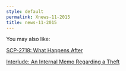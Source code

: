 ```yaml
---
style: default
permalink: Xnews-11-2015
title: news-11-2015
---
```

You may also like:

[SCP-2718: What Happens After](http://scp-wiki.net/scp-2718)

[Interlude: An Internal Memo Regarding a Theft](http://scp-wiki.net/internal-memo-regarding-a-theft)
